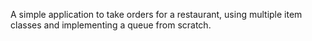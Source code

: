  A simple application to take orders for a restaurant, using multiple item classes and implementing a queue from scratch. 
